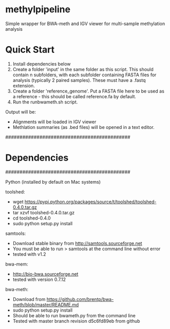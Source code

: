 # methylpipeline
Simple wrapper for BWA-meth and IGV viewer for multi-sample methylation analysis

# Quick Start

1. Install dependencies below
2. Create a folder 'input' in the same folder as this script. This should contain n subfolders, with each subfolder containing FASTA files for analysis (typically 2 paired samples). These must have a .fastq extension.
3. Create a folder 'reference_genome'. Put a FASTA file here to be used as a reference - this should be called reference.fa by default.
4. Run the runbwameth.sh script.

Output will be:
* Alignments will be loaded in IGV viewer
* Methlation summaries (as .bed files) will be opened in a text editor.

############################################
# Dependencies
############################################

Python (installed by default on Mac systems)

toolshed:

* wget https://pypi.python.org/packages/source/t/toolshed/toolshed-0.4.0.tar.gz
* tar xzvf toolshed-0.4.0.tar.gz
* cd toolshed-0.4.0
* sudo python setup.py install

samtools:
* Download stable binary from http://samtools.sourceforge.net
* You must be able to run > samtools at the command line without error
* tested with v1.2

bwa-mem:
* http://bio-bwa.sourceforge.net
* tested with version 0.7.12

bwa-meth:
* Download from https://github.com/brentp/bwa-meth/blob/master/README.md
* sudo python setup.py install
* Should be able to run bwameth.py from the command line
* Tested with master branch revision d5c6fd89eb from github
